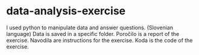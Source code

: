 # data-analysis-exercise
I used python to manipulate data and answer questions. (Slovenian language)
Data is saved in a specific folder.
Poročilo is a report of the exercise.
Navodila are instructions for the exercise.
Koda is the code of the exercise.
